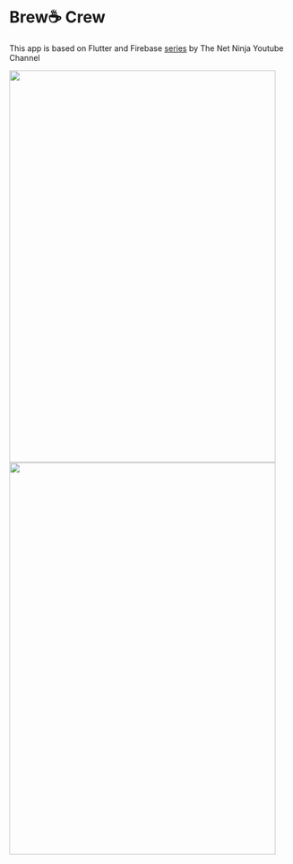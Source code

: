 # Brew☕ Crew  

This app is based on Flutter and Firebase [series](https://www.youtube.com/watch?v=sfA3NWDBPZ4&list=PL4cUxeGkcC9j--TKIdkb3ISfRbJeJYQwC) by The Net Ninja Youtube Channel


<img src="https://i.ibb.co/Lpvj3dv/Screenshot-20201106-214134.png" width="475" height="700"/>
<img src="https://i.ibb.co/Z1trTWz/Screenshot-20201106-214210.png" width="475" height="700"/>

[series]: <(https://www.youtube.com/watch?v=sfA3NWDBPZ4&list=PL4cUxeGkcC9j--TKIdkb3ISfRbJeJYQwC)>

